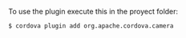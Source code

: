 To use the plugin execute this in the proyect folder:

```
$ cordova plugin add org.apache.cordova.camera
```
